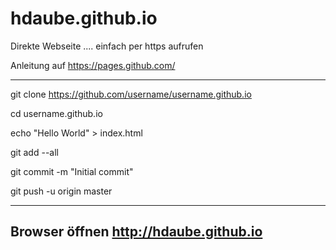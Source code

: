 # hdaube.github.io
Direkte Webseite .... einfach per https aufrufen

Anleitung auf https://pages.github.com/ 

--------------------------------------------------

git clone https://github.com/username/username.github.io

cd username.github.io

echo "Hello World" > index.html

git add --all

git commit -m "Initial commit"

git push -u origin master

--------------------------------------------------------
Browser öffnen http://hdaube.github.io
---------------------------------------------------------
